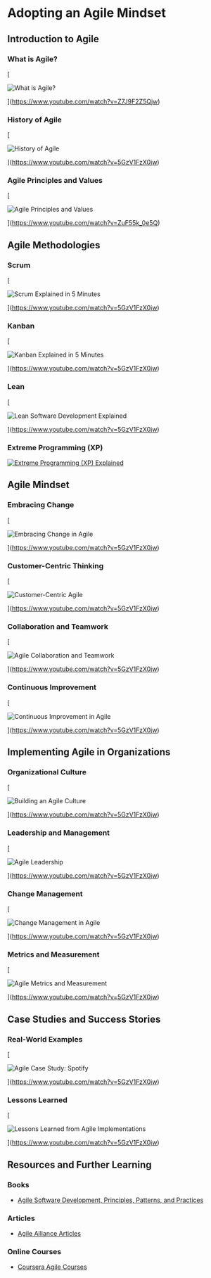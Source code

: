# Adopting an Agile Mindset

## Introduction to Agile

### What is Agile?
[

![What is Agile?](https://img.youtube.com/vi/Z7J9F2Z5Qjw/0.jpg)

](https://www.youtube.com/watch?v=Z7J9F2Z5Qjw)

### History of Agile
[

![History of Agile](https://img.youtube.com/vi/5GzV1FzX0jw/0.jpg)

](https://www.youtube.com/watch?v=5GzV1FzX0jw)

### Agile Principles and Values
[

![Agile Principles and Values](https://img.youtube.com/vi/ZuF55k_0e5Q/0.jpg)

](https://www.youtube.com/watch?v=ZuF55k_0e5Q)

## Agile Methodologies

### Scrum
[

![Scrum Explained in 5 Minutes](https://img.youtube.com/vi/5GzV1FzX0jw/0.jpg)

](https://www.youtube.com/watch?v=5GzV1FzX0jw)

### Kanban
[

![Kanban Explained in 5 Minutes](https://img.youtube.com/vi/5GzV1FzX0jw/0.jpg)

](https://www.youtube.com/watch?v=5GzV1FzX0jw)

### Lean
[

![Lean Software Development Explained](https://img.youtube.com/vi/5GzV1FzX0jw/0.jpg)

](https://www.youtube.com/watch?v=5GzV1FzX0jw)

### Extreme Programming (XP)
[![Extreme Programming (XP) Explained](https://img.youtube.com/vi/5GzV1FzX0jw/0.jpg)](https://www.youtube.com/watch?v=5GzV1FzX0jw)

## Agile Mindset

### Embracing Change
[

![Embracing Change in Agile](https://img.youtube.com/vi/5GzV1FzX0jw/0.jpg)

](https://www.youtube.com/watch?v=5GzV1FzX0jw)

### Customer-Centric Thinking
[

![Customer-Centric Agile](https://img.youtube.com/vi/5GzV1FzX0jw/0.jpg)

](https://www.youtube.com/watch?v=5GzV1FzX0jw)

### Collaboration and Teamwork
[

![Agile Collaboration and Teamwork](https://img.youtube.com/vi/5GzV1FzX0jw/0.jpg)

](https://www.youtube.com/watch?v=5GzV1FzX0jw)

### Continuous Improvement
[

![Continuous Improvement in Agile](https://img.youtube.com/vi/5GzV1FzX0jw/0.jpg)

](https://www.youtube.com/watch?v=5GzV1FzX0jw)

## Implementing Agile in Organizations

### Organizational Culture
[

![Building an Agile Culture](https://img.youtube.com/vi/5GzV1FzX0jw/0.jpg)

](https://www.youtube.com/watch?v=5GzV1FzX0jw)

### Leadership and Management
[

![Agile Leadership](https://img.youtube.com/vi/5GzV1FzX0jw/0.jpg)

](https://www.youtube.com/watch?v=5GzV1FzX0jw)

### Change Management
[

![Change Management in Agile](https://img.youtube.com/vi/5GzV1FzX0jw/0.jpg)

](https://www.youtube.com/watch?v=5GzV1FzX0jw)

### Metrics and Measurement
[

![Agile Metrics and Measurement](https://img.youtube.com/vi/5GzV1FzX0jw/0.jpg)

](https://www.youtube.com/watch?v=5GzV1FzX0jw)

## Case Studies and Success Stories

### Real-World Examples
[

![Agile Case Study: Spotify](https://img.youtube.com/vi/5GzV1FzX0jw/0.jpg)

](https://www.youtube.com/watch?v=5GzV1FzX0jw)

### Lessons Learned
[

![Lessons Learned from Agile Implementations](https://img.youtube.com/vi/5GzV1FzX0jw/0.jpg)

](https://www.youtube.com/watch?v=5GzV1FzX0jw)

## Resources and Further Learning

### Books
- [Agile Software Development, Principles, Patterns, and Practices](https://www.amazon.com/Agile-Software-Development-Principles-Patterns-Practices/dp/0135974445)

### Articles
- [Agile Alliance Articles](https://www.agilealliance.org/)

### Online Courses
- [Coursera Agile Courses](https://www.coursera.org/courses?query=agile)